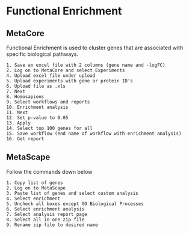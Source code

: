 # Functional Enrichment
## MetaCore
Functional Enrichment is used to cluster genes that are associated with specific biological pathways. 
```
1. Save an excel file with 2 columns (gene name and -logFC)
2. Log on to MetaCore and select Experiments
4. Upload excel file under upload
5. Upload experiments with gene or protein ID's
6. Upload file as .xls
7. Next
8. Homosapiens
9. Select workflows and reports
10. Enrichment analysis
11. Next
12. Set p-value to 0.05
13. Apply
14. Select top 100 genes for all
15. Save workflow (end name of workflow with enrichment analysis)
16. Get report
```
## MetaScape
Follow the commands down below
```
1. Copy list of genes
2. Log on to MetaScape
3. Paste list of genes and select custom analysis
4. Select enrichment
5. Uncheck all boxes except GO Biological Processes
6. Select enrichment analysis
7. Select analysis report page
8. Select all in one zip file
9. Rename zip file to desired name
```
